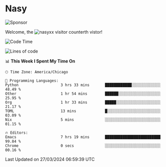 # Nasy

<!--
<p align="center">
<img height="200" src="https://github-readme-stats.vercel.app/api?username=nasyxx&count_private=true&show_icons=true&theme=dracula&include_all_commits=true"/>
<img height="200" src="https://github-readme-stats.vercel.app/api/top-langs/?username=nasyxx&theme=dracula&hide=html,jupyter+notebook&count_private=true&show_icons=true"/>
</p>

  
----------------
-->

![Sponsor](https://img.shields.io/static/v1.svg?label=Sponsor&message=%E2%9D%A4&logo=GitHub&style=flat&color=pink)
 
Welcome, the ![nasyxx visitor counter](https://count.getloli.com/get/@nasyxx?theme=rule34)th vistor!
 
<!--START_SECTION:waka-->
![Code Time](http://img.shields.io/badge/Code%20Time-4%2C363%20hrs%2039%20mins-blue)

![Lines of code](https://img.shields.io/badge/From%20Hello%20World%20I%27ve%20Written-6.3%20million%20lines%20of%20code-blue)

📊 **This Week I Spent My Time On** 

```text
🕑︎ Time Zone: America/Chicago

💬 Programming Languages: 
Python                   3 hrs 33 mins       ████████████░░░░░░░░░░░░░   48.49 % 
Other                    1 hr 54 mins        ██████░░░░░░░░░░░░░░░░░░░   25.95 % 
Org                      1 hr 33 mins        █████░░░░░░░░░░░░░░░░░░░░   21.17 % 
TOML                     13 mins             █░░░░░░░░░░░░░░░░░░░░░░░░   03.09 % 
Nix                      5 mins              ░░░░░░░░░░░░░░░░░░░░░░░░░   01.15 % 

🔥 Editors: 
Emacs                    7 hrs 19 mins       █████████████████████████   99.84 % 
Chrome                   0 secs              ░░░░░░░░░░░░░░░░░░░░░░░░░   00.16 % 
```


 Last Updated on 27/03/2024 06:59:39 UTC
<!--END_SECTION:waka-->

<!-- ![visitors](https://visitor-badge.laobi.icu/badge?page_id=nasyxx.nasyxx) -->
